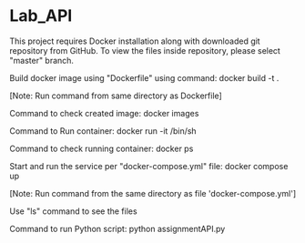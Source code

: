 # Lab_API
This project requires Docker installation along with downloaded git repository from GitHub.
To view the files inside repository, please select "master" branch.

Build docker image using "Dockerfile" using command: docker build -t <image-name> .

[Note: Run command from same directory as Dockerfile]
    
Command to check created image: docker images
    
Command to Run container: docker run -it <image-name> /bin/sh
    
Command to check running container: docker ps

Start and run the service per "docker-compose.yml" file: docker compose up
    
[Note: Run command from the same directory as file 'docker-compose.yml']
    
Use "ls" command to see the files

Command to run Python script: python assignmentAPI.py
